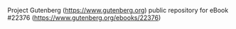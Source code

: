 Project Gutenberg (https://www.gutenberg.org) public repository for eBook #22376 (https://www.gutenberg.org/ebooks/22376)
